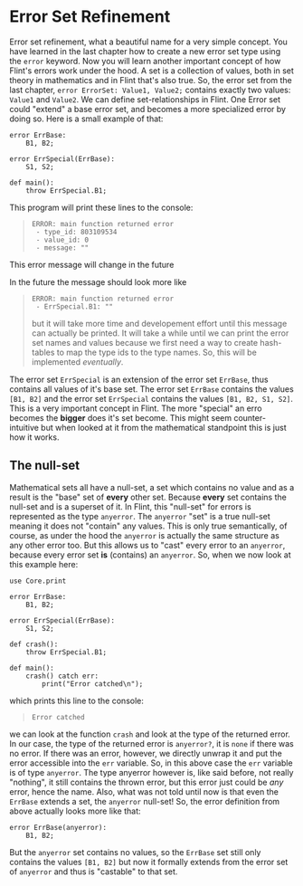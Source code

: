 # Error Set Refinement

Error set refinement, what a beautiful name for a very simple concept. You have learned in the last chapter how to create a new error set type using the `error` keyword. Now you will learn another important concept of how Flint's errors work under the hood. A set is a collection of values, both in set theory in mathematics and in Flint that's also true. So, the error set from the last chapter, `error ErrorSet: Value1, Value2;` contains exactly two values: `Value1` and `Value2`.
We can define set-relationships in Flint. One Error set could "extend" a base error set, and becomes a more specialized error by doing so. Here is a small example of that:

```ft
error ErrBase:
	B1, B2;

error ErrSpecial(ErrBase):
	S1, S2;

def main():
	throw ErrSpecial.B1;
```

This program will print these lines to the console:

> ```
> ERROR: main function returned error
>  - type_id: 803109534
>  - value_id: 0
>  - message: ""
> ```

<div class="warning">

This error message will change in the future

In the future the message should look more like

> ```
> ERROR: main function returned error
>  - ErrSpecial.B1: ""
> ```
>
> but it will take more time and developement effort until this message can actually be printed. It will take a while until we can print the error set names and values because we first need a way to create hash-tables to map the type ids to the type names. So, this will be implemented _eventually_.

</div>

The error set `ErrSpecial` is an extension of the error set `ErrBase`, thus contains all values of it's base set. The error set `ErrBase` contains the values `[B1, B2]` and the error set `ErrSpecial` contains the values `[B1, B2, S1, S2]`. This is a very important concept in Flint. The more "special" an erro becomes the **bigger** does it's set become. This might seem counter-intuitive but when looked at it from the mathematical standpoint this is just how it works.

## The null-set

Mathematical sets all have a null-set, a set which contains no value and as a result is the "base" set of **every** other set. Because **every** set contains the null-set and is a superset of it. In Flint, this "null-set" for errors is represented as the type `anyerror`. The `anyerror` "set" is a true null-set meaning it does not "contain" any values. This is only true semantically, of course, as under the hood the `anyerror` is actually the same structure as any other error too. But this allows us to "cast" every error to an `anyerror`, because every error set **is** (contains) an `anyerror`. So, when we now look at this example here:

```ft
use Core.print

error ErrBase:
	B1, B2;

error ErrSpecial(ErrBase):
	S1, S2;

def crash():
	throw ErrSpecial.B1;

def main():
	crash() catch err:
		print("Error catched\n");
```

which prints this line to the console:

> ```
> Error catched
> ```

we can look at the function `crash` and look at the type of the returned error. In our case, the type of the returned error is `anyerror?`, it is `none` if there was no error. If there was an error, however, we directly unwrap it and put the error accessible into the `err` variable. So, in this above case the `err` variable is of type `anyerror`. The type anyerror however is, like said before, not really "nothing", it still contains the thrown error, but this error just could be _any_ error, hence the name.
Also, what was not told until now is that even the `ErrBase` extends a set, the `anyerror` null-set! So, the error definition from above actually looks more like that:

```ft
error ErrBase(anyerror):
	B1, B2;
```

But the `anyerror` set contains no values, so the `ErrBase` set still only contains the values `[B1, B2]` but now it formally extends from the error set of `anyerror` and thus is "castable" to that set.
